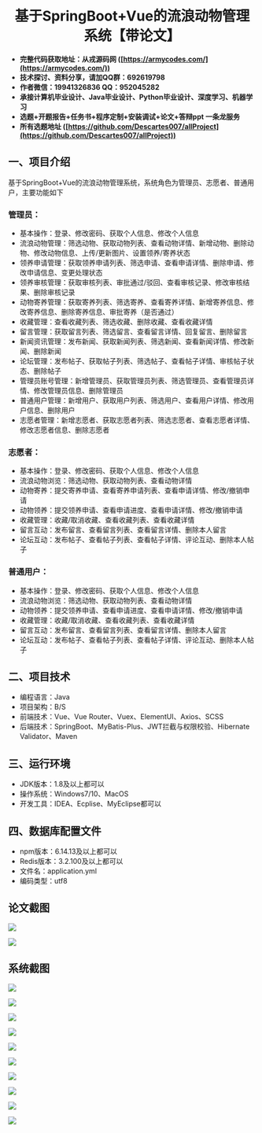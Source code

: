 ﻿<h1 align="center">基于SpringBoot+Vue的流浪动物管理系统【带论文】</h1></p>

- <b>完整代码获取地址：从戎源码网 ([https://armycodes.com/](https://armycodes.com/))</b>
- <b>技术探讨、资料分享，请加QQ群：692619798</b>
- <b>作者微信：19941326836  QQ：952045282</b>
- <b>承接计算机毕业设计、Java毕业设计、Python毕业设计、深度学习、机器学习</b>
- <b>选题+开题报告+任务书+程序定制+安装调试+论文+答辩ppt 一条龙服务</b>
- <b>所有选题地址 ([https://github.com/Descartes007/allProject](https://github.com/Descartes007/allProject)) </b>

## 一、项目介绍

基于SpringBoot+Vue的流浪动物管理系统，系统角色为管理员、志愿者、普通用户，主要功能如下
### 管理员：
- 基本操作：登录、修改密码、获取个人信息、修改个人信息
- 流浪动物管理：筛选动物、获取动物列表、查看动物详情、新增动物、删除动物、修改动物信息、上传/更新图片、设置领养/寄养状态
- 领养申请管理：获取领养申请列表、筛选申请、查看申请详情、删除申请、修改申请信息、变更处理状态
- 领养审核管理：获取审核列表、审批通过/驳回、查看审核记录、修改审核结果、删除审核记录
- 动物寄养管理：获取寄养列表、筛选寄养、查看寄养详情、新增寄养信息、修改寄养信息、删除寄养信息、审批寄养（是否通过）
- 收藏管理：查看收藏列表、筛选收藏、删除收藏、查看收藏详情
- 留言管理：获取留言列表、筛选留言、查看留言详情、回复留言、删除留言
- 新闻资讯管理：发布新闻、获取新闻列表、筛选新闻、查看新闻详情、修改新闻、删除新闻
- 论坛管理：发布帖子、获取帖子列表、筛选帖子、查看帖子详情、审核帖子状态、删除帖子
- 管理员账号管理：新增管理员、获取管理员列表、筛选管理员、查看管理员详情、修改管理员信息、删除管理员
- 普通用户管理：新增用户、获取用户列表、筛选用户、查看用户详情、修改用户信息、删除用户
- 志愿者管理：新增志愿者、获取志愿者列表、筛选志愿者、查看志愿者详情、修改志愿者信息、删除志愿者
### 志愿者：
- 基本操作：登录、修改密码、获取个人信息、修改个人信息
- 流浪动物浏览：筛选动物、获取动物列表、查看动物详情
- 动物寄养：提交寄养申请、查看寄养申请列表、查看申请详情、修改/撤销申请
- 动物领养：提交领养申请、查看申请进度、查看申请详情、修改/撤销申请
- 收藏管理：收藏/取消收藏、查看收藏列表、查看收藏详情
- 留言互动：发布留言、查看留言列表、查看留言详情、删除本人留言
- 论坛互动：发布帖子、查看帖子列表、查看帖子详情、评论互动、删除本人帖子
### 普通用户：
- 基本操作：登录、修改密码、获取个人信息、修改个人信息
- 流浪动物浏览：筛选动物、获取动物列表、查看动物详情
- 动物领养：提交领养申请、查看申请进度、查看申请详情、修改/撤销申请
- 收藏管理：收藏/取消收藏、查看收藏列表、查看收藏详情
- 留言互动：发布留言、查看留言列表、查看留言详情、删除本人留言
- 论坛互动：发布帖子、查看帖子列表、查看帖子详情、评论互动、删除本人帖子

## 二、项目技术

- 编程语言：Java
- 项目架构：B/S
- 前端技术：Vue、Vue Router、Vuex、ElementUI、Axios、SCSS
- 后端技术：SpringBoot、MyBatis-Plus、JWT拦截与权限校验、Hibernate Validator、Maven


## 三、运行环境

- JDK版本：1.8及以上都可以
- 操作系统：Windows7/10、MacOS
- 开发工具：IDEA、Ecplise、MyEclipse都可以

## 四、数据库配置文件

- npm版本：6.14.13及以上都可以
- Redis版本：3.2.100及以上都可以
- 文件名：application.yml
- 编码类型：utf8

## 论文截图

![](screenshot/1.png)

![](screenshot/2.png)

## 系统截图

![](screenshot/3.png)

![](screenshot/4.png)

![](screenshot/5.png)

![](screenshot/6.png)

![](screenshot/7.png)

![](screenshot/8.png)

![](screenshot/9.png)

![](screenshot/10.png)

![](screenshot/11.png)

![](screenshot/12.png)
